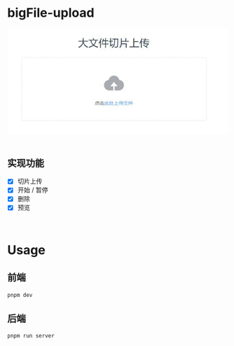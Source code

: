 # bigFile-upload

<img src="./public/cover.jpg" />
<br/>
<br/>

## 实现功能

- [x]  切片上传
- [x]  开始 / 暂停
- [x]  删除
- [x]  预览

<br/>

# Usage

## 前端
```sh
pnpm dev
```

## 后端
```sh
pnpm run server
```


